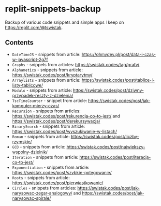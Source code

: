 # replit-snippets-backup

Backup of various code snippets and simple apps I keep on https://replit.com/@tswistak.

## Contents

- `DateTimeJS` - snippets from article: https://ohmydev.pl/post/data-i-czas-w-javascript-2g7f
- `Graphs` - snippets from articles: https://swistak.codes/tag/grafy/
- `Alphametics` - snippets from article: https://swistak.codes/post/kryptarytmy/
- `Arraylists` - snippets from article: https://swistak.codes/post/tablice-i-listy-tablicowe/
- `Modulo` - snippets from article: https://swistak.codes/post/dziwny-przypadek-reszty-z-dzielenia/
- `TscTimeCounter` - snippet from article: https://swistak.codes/post/jak-komputer-mierzy-czas/
- `Recursion` - snippets from articles: https://swistak.codes/post/rekurencja-co-to-jest/ and https://swistak.codes/post/derekursywacja/
- `BinarySearch` - snippets from article: https://swistak.codes/post/wyszukiwanie-w-listach/
- `Roman` - snippets from article: https://swistak.codes/post/liczby-rzymskie/
- `GCD` - snippets from article: https://swistak.codes/post/najwiekszy-wspolny-dzielnik/
- `Iteration` - snippets from article: https://swistak.codes/post/iteracja-co-to-jest/
- `Exponentiation` - snippets from article: https://swistak.codes/post/szybkie-potegowanie/
- `Roots` - snippets from article: https://swistak.codes/post/pierwiastkowanie/
- `Circles` - snippets from articles: https://swistak.codes/post/jak-narysowac-zegar-analogowy/ and https://swistak.codes/post/jak-narysowac-spirale/